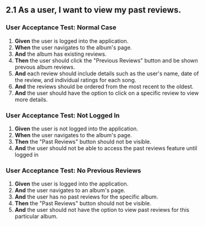 ## 2.1 As a user, I want to view my past reviews.

### User Acceptance Test: Normal Case

1. **Given** the user is logged into the application.
2. **When** the user navigates to the album's page.
3. **And** the album has existing reviews.
4. **Then** the user should click the "Previous Reviews" button and be shown prevous album reviews.
5. **And** each review should include details such as the user's name, date of the review, and individual ratings for each song.
6. **And** the reviews should be ordered from the most recent to the oldest.
7. **And** the user should have the option to click on a specific review to view more details.

### User Acceptance Test: Not Logged In

1. **Given** the user is not logged into the application.
2. **When** the user navigates to the album's page.
3. **Then** the "Past Reviews" button should not be visible.
4. **And** the user should not be able to access the past reviews feature until logged in

### User Acceptance Test: No Previous Reviews

1. **Given** the user is logged into the application.
2. **And** the user navigates to an album's page.
3. **And** the user has no past reviews for the specific album.
4. **Then** the "Past Reviews" button should not be visible.
5. **And** the user should not have the option to view past reviews for this particular album.
